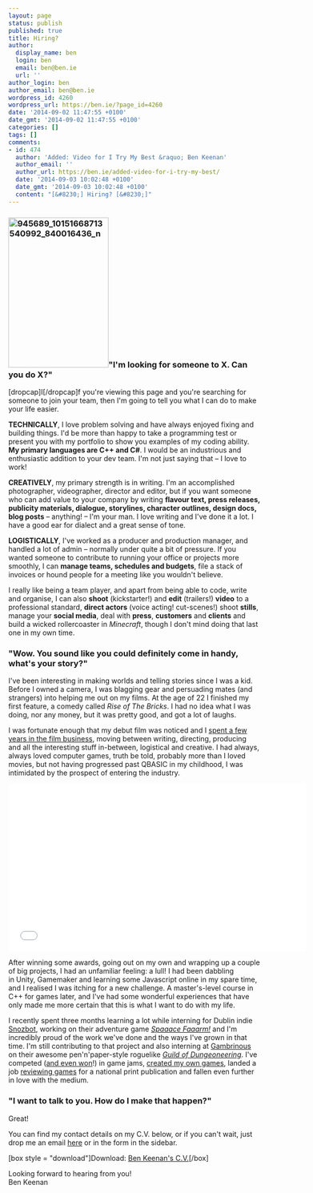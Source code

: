 ```yaml
---
layout: page
status: publish
published: true
title: Hiring?
author:
  display_name: ben
  login: ben
  email: ben@ben.ie
  url: ''
author_login: ben
author_email: ben@ben.ie
wordpress_id: 4260
wordpress_url: https://ben.ie/?page_id=4260
date: '2014-09-02 11:47:55 +0100'
date_gmt: '2014-09-02 11:47:55 +0100'
categories: []
tags: []
comments:
- id: 474
  author: 'Added: Video for I Try My Best &raquo; Ben Keenan'
  author_email: ''
  author_url: https://ben.ie/added-video-for-i-try-my-best/
  date: '2014-09-03 10:02:48 +0100'
  date_gmt: '2014-09-03 10:02:48 +0100'
  content: "[&#8230;] Hiring? [&#8230;]"
---
```

<h3><a href="https://nathalie.ie" target="_blank"><img class="alignleft size-medium wp-image-4280" src="https://ben.ie/wp-content/uploads/2014/09/945689_10151668713540992_840016436_n-200x300.jpg" alt="945689_10151668713540992_840016436_n" width="200" height="300" /></a>"I'm looking for someone to X. Can you do X?"</h3>
<p>[dropcap]I[/dropcap]f you're viewing this page and you're searching for someone to join your team, then I'm going to tell you what I can do to make your life easier.</p>
<p><strong>TECHNICALLY</strong>, I love problem solving and have always enjoyed fixing and building things. I'd be more than happy to take a programming test or present you with my portfolio to show you examples of my coding ability. <strong>My primary languages are C++ and C#</strong>. I would be an industrious and enthusiastic addition to your dev team. I'm not just saying that – I love to work!</p>
<p><strong>CREATIVELY</strong>, my primary strength is in writing. I'm an accomplished photographer, videographer, director and editor, but if you want someone who can add value to your company by writing <strong>flavour text, press releases, publicity materials, dialogue, storylines, character outlines, design docs, blog posts</strong> – anything! – I'm your man. I love writing and I've done it a lot. I have a good ear for dialect and a great sense of tone.</p>
<p><strong>LOGISTICALLY</strong>, I've worked as a producer and production manager, and handled a lot of admin – normally under quite a bit of pressure. If you wanted someone to contribute to running your office or projects more smoothly, I can <strong>manage teams, schedules and budgets</strong>, file a stack of invoices or hound people for a meeting like you wouldn't believe.</p>
<p>I really like being a team player, and apart from being able to code, write and organise, I can also <strong>shoot</strong> (kickstarter!) and <strong>edit</strong> (trailers!) <strong>video</strong> to a professional standard, <strong>direct actors</strong> (voice acting! cut-scenes!) shoot <strong>stills</strong>, manage your <strong>social media</strong>, deal with <strong>press</strong>, <strong>customers</strong> and <strong>clients</strong> and build a wicked rollercoaster in <em>Minecraft</em>, though I don't mind doing that last one in my own time.</p>
<h3>"Wow. You sound like you could definitely come in handy, what's your story?"</h3>
<p>I've been interesting in making worlds and telling stories since I was a kid. Before I owned a camera, I was blagging gear and persuading mates (and strangers) into helping me out on my films. At the age of 22 I finished my first feature, a comedy called <em>Rise of The Bricks</em>. I had no idea what I was doing, nor any money, but it was pretty good, and got a lot of laughs.</p>
<p>I was fortunate enough that my debut film was noticed and I <a href="https://www.imdb.com/name/nm2898140/?ref_=fn_al_nm_1" target="_blank">spent a few years in the film business</a>, moving between writing, directing, producing and all the interesting stuff in-between, logistical and creative. I had always, always loved computer games, truth be told, probably more than I loved movies, but not having progressed past QBASIC in my childhood, I was intimidated by the prospect of entering the industry.</p>
<p><iframe src="//www.youtube.com/embed/FwTRhCW6uhY?rel=0" width="595" height="334" frameborder="0" allowfullscreen="allowfullscreen"></iframe></p>
<p>After winning some awards, going out on my own and wrapping up a couple of big projects, I had an unfamiliar feeling: a lull! I had been dabbling in Unity, Gamemaker and learning some Javascript online in my spare time, and I realised I was itching for a new challenge. A master's-level course in C++ for games later, and I've had some wonderful experiences that have only made me more certain that this is what I want to do with my life.</p>
<p>I recently spent three months learning a lot while interning for Dublin indie <a href="https://www.snozbot.com" target="_blank">Snozbot</a>, working on their adventure game <a href="https://fungus.snozbot.com/games/spaaace-faaarm" target="_blank"><em>Spaaace Faaarm!</em></a> and I'm incredibly proud of the work we've done and the ways I've grown in that time. I'm still contributing to that project and also interning at <a href="https://www.gambrinous.com" target="_blank">Gambrinous</a> on their awesome pen'n'paper-style roguelike <a href="https://www.gambrinous.com/games/dungeoneering/" target="_blank"><em>Guild of Dungeoneering</em></a>. I've competed (<a href="https://thenorobotsblog.com/game/moustache-task-course/" target="_blank">and even won</a>!) in game jams, <a href="https://ben.ie" target="_blank">created my own games</a>, landed a job <a href="https://ben.ie/wp-content/uploads/2014/09/PressReader-Irish-Independent-Insider-Thursday-7-August-2014-Page-32.pdf" target="_blank">reviewing games</a> for a national print publication and fallen even further in love with the medium.</p>
<h3>"I want to talk to you. How do I make that happen?"</h3>
<p>Great!</p>
<p>You can find my contact details on my C.V. below, or if you can't wait, just drop me an email <a href="mailto:ben@ben.ie" target="_blank">here</a> or in the form in the sidebar.</p>
<p>[box style = "download"]Download: <a href="https://ben.ie/wp-content/uploads/2014/09/Ben-Keenans-C.V..pdf">Ben Keenan's C.V.</a>[/box]</p>
<p>Looking forward to hearing from you!<br />
Ben Keenan</p>
